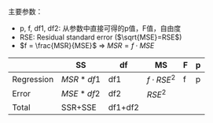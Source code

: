 
主要参数：
- p, f, df1, df2: 从参数中直接可得的p值，F值，自由度
- RSE: Residual standard error ($\sqrt{MSE}=RSE$)
- $f = \frac{MSR}{MSE}$ => $MSR = f \cdot MSE$

|            | SS        | df      | MS                     | F   | p   |
| ---------- | --------- | ------- | ---------------------- | --- | --- |
| Regression | $MSR*df1$ | df1     | $f \cdot RSE^2$        | f   | p   |
| Error      | $MSE*df2$ | df2     | $RSE^2$                |     |     |
| Total      | SSR+SSE   | df1+df2 |                        |     |     |
